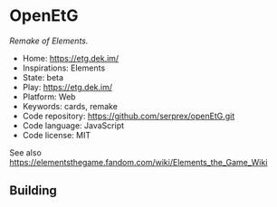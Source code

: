 # OpenEtG

_Remake of Elements._

- Home: https://etg.dek.im/
- Inspirations: Elements
- State: beta
- Play: https://etg.dek.im/
- Platform: Web
- Keywords: cards, remake
- Code repository: https://github.com/serprex/openEtG.git
- Code language: JavaScript
- Code license: MIT

See also https://elementsthegame.fandom.com/wiki/Elements_the_Game_Wiki

## Building
